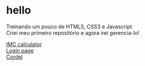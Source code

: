 # hello
 Treinando um pouco de HTML5, CSS3 e Javascript <br>
 Criei meu primeiro repositório e agora irei gerencia-lo!

 <a href="https://conradogui.github.io/hello/treinandopt1/index.html">IMC calculator</a> <br>
 <a href="https://conradogui.github.io/own-projects/pro1/index.html">Login page</a> <br>
 <a href="https://conradogui.github.io/own-projects/pro2/">Cordel</a>
 
 
